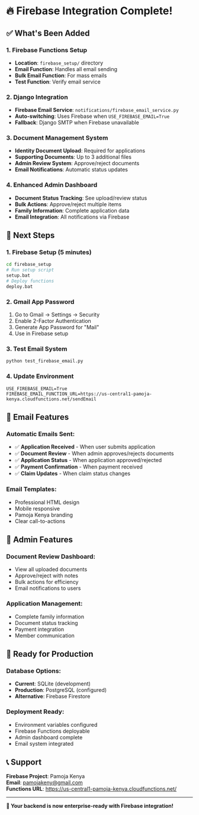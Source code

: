 # 🔥 Firebase Integration Complete!

## ✅ What's Been Added

### 1. Firebase Functions Setup
- **Location**: `firebase_setup/` directory
- **Email Function**: Handles all email sending
- **Bulk Email Function**: For mass emails
- **Test Function**: Verify email service

### 2. Django Integration
- **Firebase Email Service**: `notifications/firebase_email_service.py`
- **Auto-switching**: Uses Firebase when `USE_FIREBASE_EMAIL=True`
- **Fallback**: Django SMTP when Firebase unavailable

### 3. Document Management System
- **Identity Document Upload**: Required for applications
- **Supporting Documents**: Up to 3 additional files
- **Admin Review System**: Approve/reject documents
- **Email Notifications**: Automatic status updates

### 4. Enhanced Admin Dashboard
- **Document Status Tracking**: See upload/review status
- **Bulk Actions**: Approve/reject multiple items
- **Family Information**: Complete application data
- **Email Integration**: All notifications via Firebase

## 🚀 Next Steps

### 1. Firebase Setup (5 minutes)
```bash
cd firebase_setup
# Run setup script
setup.bat
# Deploy functions
deploy.bat
```

### 2. Gmail App Password
1. Go to Gmail → Settings → Security
2. Enable 2-Factor Authentication  
3. Generate App Password for "Mail"
4. Use in Firebase setup

### 3. Test Email System
```bash
python test_firebase_email.py
```

### 4. Update Environment
```env
USE_FIREBASE_EMAIL=True
FIREBASE_EMAIL_FUNCTION_URL=https://us-central1-pamoja-kenya.cloudfunctions.net/sendEmail
```

## 📧 Email Features

### Automatic Emails Sent:
- ✅ **Application Received** - When user submits application
- ✅ **Document Review** - When admin approves/rejects documents  
- ✅ **Application Status** - When application approved/rejected
- ✅ **Payment Confirmation** - When payment received
- ✅ **Claim Updates** - When claim status changes

### Email Templates:
- Professional HTML design
- Mobile responsive
- Pamoja Kenya branding
- Clear call-to-actions

## 🔧 Admin Features

### Document Review Dashboard:
- View all uploaded documents
- Approve/reject with notes
- Bulk actions for efficiency
- Email notifications to users

### Application Management:
- Complete family information
- Document status tracking
- Payment integration
- Member communication

## 🎯 Ready for Production

### Database Options:
- **Current**: SQLite (development)
- **Production**: PostgreSQL (configured)
- **Alternative**: Firebase Firestore

### Deployment Ready:
- Environment variables configured
- Firebase Functions deployable
- Admin dashboard complete
- Email system integrated

## 📞 Support

**Firebase Project**: Pamoja Kenya  
**Email**: pamojakeny@gmail.com  
**Functions URL**: https://us-central1-pamoja-kenya.cloudfunctions.net/

---

**🎉 Your backend is now enterprise-ready with Firebase integration!**